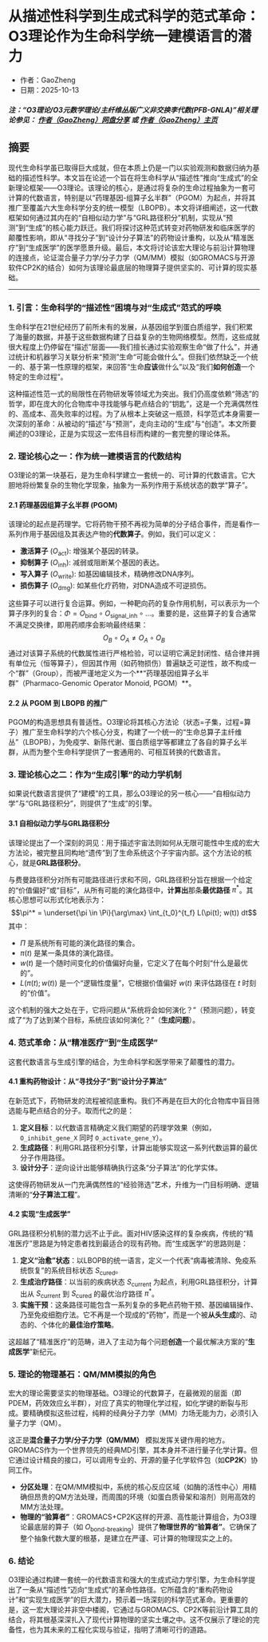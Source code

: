 # 从描述性科学到生成式科学的范式革命：O3理论作为生命科学统一建模语言的潜力
- 作者：GaoZheng
- 日期：2025-10-13

#### ***注：“O3理论/O3元数学理论/主纤维丛版广义非交换李代数(PFB-GNLA)”相关理论参见： [作者（GaoZheng）网盘分享](https://drive.google.com/drive/folders/1lrgVtvhEq8cNal0Aa0AjeCNQaRA8WERu?usp=sharing) 或 [作者（GaoZheng）主页](https://mymetamathematics.blogspot.com)***

## 摘要
现代生命科学虽已取得巨大成就，但在本质上仍是一门以实验观测和数据归纳为基础的描述性科学。本文旨在论述一个旨在将生命科学从“描述性”推向“生成式”的全新理论框架——O3理论。该理论的核心，是通过将复杂的生命过程抽象为一套可计算的代数语言，特别是以“药理基因-组算子幺半群”（PGOM）为起点，并将其推广至覆盖六大生命科学分支的统一模型（LBOPB）。本文将详细阐述，这一代数框架如何通过其内在的“自相似动力学”与“GRL路径积分”机制，实现从“预测”到“生成”的核心能力跃迁。我们将探讨这种范式转变对药物研发和临床医学的颠覆性影响，即从“寻找分子”到“设计分子算法”的药物设计重构，以及从“精准医疗”到“生成医学”的医学愿景升级。最后，本文将讨论该宏大理论与前沿计算物理的连接点，论证混合量子力学/分子力学（QM/MM）模拟（如GROMACS与开源软件CP2K的结合）如何为该理论最底层的物理算子提供坚实的、可计算的现实基础。

---

### **1. 引言：生命科学的“描述性”困境与对“生成式”范式的呼唤**

生命科学在21世纪经历了前所未有的发展，从基因组学到蛋白质组学，我们积累了海量的数据，并基于这些数据构建了日益复杂的生物网络模型。然而，这些成就很大程度上仍停留在“描述”层面——我们擅长通过实验观察生命“做了什么”，并通过统计和机器学习关联分析来“预测”生命“可能会做什么”。但我们依然缺乏一个统一的、基于第一性原理的框架，来回答“生命**应该**做什么”以及“我们**如何创造**一个特定的生命过程”。

这种描述性范一式的局限性在药物研发等领域尤为突出。我们仍高度依赖“筛选”的哲学，即在庞大的化合物库中寻找能够与靶点结合的“钥匙”，这是一个充满偶然性的、高成本、高失败率的过程。为了从根本上突破这一瓶颈，科学范式本身需要一次深刻的革命：从被动的“描述”与“预测”，走向主动的“生成”与“创造”。本文所要阐述的O3理论，正是为实现这一宏伟目标而构建的一套完整的理论体系。

### **2. 理论核心之一：作为统一建模语言的代数结构**

O3理论的第一块基石，是为生命科学建立一套统一的、可计算的代数语言。它大胆地将纷繁复杂的生物化学现象，抽象为一系列作用于系统状态的数学“算子”。

#### **2.1 药理基因组算子幺半群 (PGOM)**

该理论的起点是药理学。它将药物干预不再视为简单的分子结合事件，而是看作一系列作用于基因组及其表达产物的**代数算子**。例如，我们可以定义：
* **激活算子** ($O_{\text{act}}$): 增强某个基因的转录。
* **抑制算子** ($O_{\text{inh}}$): 减弱或阻断某个基因的表达。
* **写入算子** ($O_{\text{write}}$): 如基因编辑技术，精确修改DNA序列。
* **损伤算子** ($O_{\text{dmg}}$): 如某些化疗药物，对DNA造成不可逆损伤。

这些算子可以进行复合运算。例如，一种靶向药的复杂作用机制，可以表示为一个算子序列的复合：$\Phi = O_{\text{bind}} \circ O_{\text{signal_inh}} \circ \dots$。重要的是，这些算子的复合通常不满足交换律，即用药顺序会影响最终结果：
$$O_B \circ O_A \neq O_A \circ O_B$$
通过对该算子系统的代数属性进行严格检验，可以证明它满足封闭性、结合律并拥有单位元（恒等算子），但因其作用（如药物损伤）普遍缺乏可逆性，故不构成一个“群”（Group），而被严谨地定义为一个**“药理基因组算子幺半群”（Pharmaco-Genomic Operator Monoid, PGOM）**。

#### **2.2 从 PGOM 到 LBOPB 的推广**

PGOM的构造思想具有普适性。O3理论将其核心方法论（状态=子集，过程=算子）推广至生命科学的六个核心分支，构建了一个统一的“生命总算子主纤维丛”（LBOPB），为免疫学、新陈代谢、蛋白质组学等都建立了各自的算子幺半群，从而为整个生命科学提供了一套通用的、可相互转换的代数语言。

### **3. 理论核心之二：作为“生成引擎”的动力学机制**

如果说代数语言提供了“建模”的工具，那么O3理论的另一核心——“自相似动力学”与“GRL路径积分”，则提供了“生成”的引擎。

#### **3.1 自相似动力学与GRL路径积分**

该理论提出了一个深刻的洞见：用于描述宇宙法则如何从无限可能性中生成的宏大方法论，被完整且同构地“遗传”到了生命系统这个子宇宙内部。这个方法论的核心，就是**GRL路径积分**。

与费曼路径积分对所有可能路径进行求和不同，GRL路径积分旨在根据一个给定的“价值偏好”或“目标”，从所有可能的演化路径中，**计算出**那条**最优路径** $\pi^*$。其核心思想可以形式化地表示为：
$$\pi^* = \underset{\pi \in \Pi}{\arg\max} \int_{t_0}^{t_f} L(\pi(t); w(t)) dt$$
其中：
* $\Pi$ 是系统所有可能的演化路径的集合。
* $\pi(t)$ 是某一条具体的演化路径。
* $w(t)$ 是一个随时间变化的价值偏好向量，它定义了在每个时刻“什么是最优的”。
* $L(\pi(t); w(t))$ 是一个“逻辑性度量”，它根据价值偏好 $w(t)$ 来评估路径在 $t$ 时刻的“价值”。

这个机制的强大之处在于，它将问题从“系统将会如何演化？”（预测问题），转变成了“为了达到某个目标，系统应该如何演化？”（**生成问题**）。

### **4. 范式革命：从“精准医疗”到“生成医学”**

这套代数语言与生成引擎的结合，为生命科学和医学带来了颠覆性的潜力。

#### **4.1 重构药物设计：从“寻找分子”到“设计分子算法”**

在新范式下，药物研发的流程被彻底重构。我们不再是在巨大的化合物库中盲目筛选能与靶点结合的分子。取而代之的是：
1.  **定义目标**：以代数语言精确定义我们期望的药理学效果（例如，`O_inhibit_gene_X` 同时 `O_activate_gene_Y`）。
2.  **生成路径**：利用GRL路径积分引擎，计算出能够实现这一系列代数运算的最优分子作用路径。
3.  **设计分子**：逆向设计出能够精确执行这条“分子算法”的化学实体。

这使得药物研发从一门充满偶然性的“经验筛选”艺术，升维为一门目标明确、逻辑清晰的“**分子算法工程**”。

#### **4.2 实现“生成医学”**

GRL路径积分机制的潜力远不止于此。面对HIV感染这样的复杂疾病，传统的“精准医疗”思路是为特定患者找到最适合的现有药物。而“生成医学”的思路则是：
1.  **定义“治愈”状态**：以LBOPB的统一语言，定义一个代表“病毒被清除、免疫系统恢复”的系统目标状态 $S_{\text{cured}}$。
2.  **生成治疗路径**：以当前的疾病状态 $S_{\text{current}}$ 为起点，利用GRL路径积分，计算出从 $S_{\text{current}}$ 到 $S_{\text{cured}}$ 的最优治疗路径 $\pi^*$。
3.  **实施干预**：这条路径可能包含一系列复杂的多靶点药物干预、基因编辑操作、乃至免疫细胞疗法。它不再是一个现成的“药物”，而是一个被**从头生成**的、动态的、个体化的**最佳治疗策略**。

这超越了“精准医疗”的范畴，进入了主动为每个问题**创造**一个最优解决方案的“**生成医学**”新纪元。

### **5. 理论的物理基石：QM/MM模拟的角色**

宏大的理论需要坚实的物理基础。O3理论的代数算子，在最微观的层面（即PDEM，药效效应幺半群），对应了真实的物理化学过程，如化学键的断裂与形成。要精确模拟这些过程，纯粹的经典分子力学（MM）力场无能为力，必须引入量子力学（QM）。

这正是**混合量子力学/分子力学（QM/MM）** 模拟发挥关键作用的地方。GROMACS作为一个世界领先的经典MD引擎，其本身并不进行量子化学计算。但它通过设计精良的接口，可以调用专业的、开源的量子化学软件包（如**CP2K**）协同工作。

* **分区处理**：在QM/MM模拟中，系统的核心反应区域（如酶的活性中心）用精确但昂贵的QM方法处理，而周围的环境（如蛋白质骨架和溶剂）则用高效的MM方法处理。
* **物理的“验算者”**：GROMACS+CP2K这样的开源、高性能计算组合，为O3理论最底层的算子（如 $O_{\text{bond-breaking}}$）提供了**物理世界的“验算者”**。它确保了整个抽象代数大厦的根基，是建立在严谨、可计算的物理现实之上的。

### **6. 结论**

O3理论通过构建一套统一的代数语言和强大的生成式动力学引擎，为生命科学提出了一条从“描述性”迈向“生成式”的革命性路径。它所蕴含的“重构药物设计”和“实现生成医学”的巨大潜力，预示着一场深刻的科学范式革命。更重要的是，这一宏大理论并非空中楼阁，它通过与GROMACS、CP2K等前沿计算工具的结合，将其根基深深扎入了现代计算物理的坚实土壤之中。这不仅展示了理论的完备性，也为其未来的工程化实现与验证，指明了清晰可行的道路。

